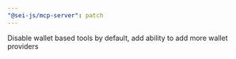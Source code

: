 ```yaml
---
"@sei-js/mcp-server": patch
---
```


Disable wallet based tools by default, add ability to add more wallet providers
